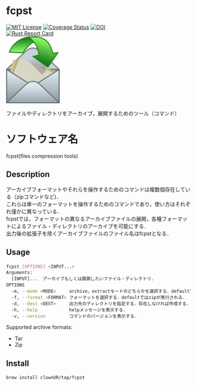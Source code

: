 # fcpst
[![MIT License](https://img.shields.io/badge/License-MIT-green)](https://github.com/clownUR/fcpst/blob/main/LICENSE)
[![Coverage Status](https://coveralls.io/repos/github/clownUR/fcpst/badge.svg?branch=main)](https://coveralls.io/github/clownUR/fcpst?branch=main)
[![DOI](https://zenodo.org/badge/785141062.svg)](https://zenodo.org/doi/10.5281/zenodo.12747297)  
[![Rust Report Card](https://rust-reportcard.xuri.me/badge/github.com/clownur/fcpst)](https://rust-reportcard.xuri.me/report/github.com/clownur/fcpst)  
![logo](img/envelope.jpg)  

ファイルやディレクトリをアーカイブ，展開するためのツール（コマンド）

# ソフトウェア名
fcpst(files compression tools)

## Description
アーカイブフォーマットやそれらを操作するためのコマンドは複数個存在している（zipコマンドなど)．  
これらは単一のフォーマットを操作するためのコマンドであり，使い方はそれぞれ僅かに異なっている．  
fcpstでは，フォーマットの異なるアーカイブファイルの展開，各種フォーマットによるファイル・ディレクトリのアーカイブを可能にする．  
出力後の拡張子を除くアーカイブファイルのファイル名はfcpstとなる．

## Usage
```sh
fcpst [OPTIONS] <INPUT...>
Arguments:
  [INPUT]...  アーカイブもしくは展開したいファイル・ディレクトリ. 
OPTIONS
  -m, --mode <MODE>     archive，extractモードのどちらかを選択する．defaultではautoモードが実行される．
  -f, --format <FORMAT> フォーマットを選択する．defaultではzipが実行される．  
  -d, --dest <DEST>     出力先のディレクトリを指定する．存在しなければ作成する．  
  -h, --help            helpメッセージを表示する.
  -v, --version         コマンドのバージョンを表示する.

```
Supported archive formats:
- Tar
- Zip

## Install

```sh
brew install clownUR/tap/fcpst
```


